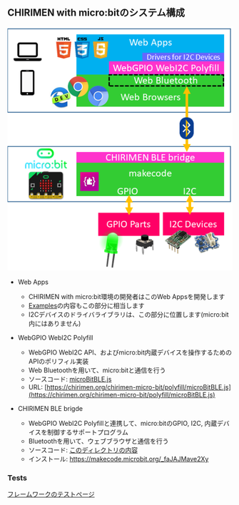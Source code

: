 ## CHIRIMEN with micro:bitのシステム構成

![block diagram](../imgs/chirimenMicrobitDiagram.png)

- Web Apps
   - CHIRIMEN with micro:bit環境の開発者はこのWeb Appsを開発します
   - [Examples](../examples/)の内容もこの部分に相当します
   - I2Cデバイスのドライバライブラリは、この部分に位置します(micro:bit内にはありません)
- WebGPIO WebI2C Polyfill
   - WebGPIO WebI2C API、およびmicro:bit内蔵デバイスを操作するためのAPIのポリフィル実装
   - Web Bluetoothを用いて、micro:bitと通信を行う
   - ソースコード: [microBitBLE.js](../polyfill/microBitBLE.js)
   - URL: [https://chirimen.org/chirimen-micro-bit/polyfill/microBitBLE.js](https://chirimen.org/chirimen-micro-bit/polyfill/microBitBLE.js)
   
- CHIRIMEN BLE brigde
   - WebGPIO WebI2C Polyfillと連携して、micro:bitのGPIO, I2C, 内蔵デバイスを制御するサポートプログラム
   - Bluetoothを用いて、ウェブブラウザと通信を行う
   - ソースコード: [このディレクトリの内容](https://github.com/chirimen-oh/chirimen-micro-bit/tree/master/micro-bit)
   - インストール:  <a href="link2original.html#https://makecode.microbit.org/_faJAJMave2Xy" target="_blank">https://makecode.microbit.org/_faJAJMave2Xy</a>


### Tests

[フレームワークのテストページ](../tests/)
